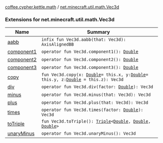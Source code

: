 [coffee.cypher.kettle.math](../index.md) / [net.minecraft.util.math.Vec3d](./index.md)

### Extensions for net.minecraft.util.math.Vec3d

| Name | Summary |
|---|---|
| [aabb](aabb.md) | `infix fun Vec3d.aabb(that: Vec3d): AxisAlignedBB` |
| [component1](component1.md) | `operator fun Vec3d.component1(): `[`Double`](https://kotlinlang.org/api/latest/jvm/stdlib/kotlin/-double/index.html) |
| [component2](component2.md) | `operator fun Vec3d.component2(): `[`Double`](https://kotlinlang.org/api/latest/jvm/stdlib/kotlin/-double/index.html) |
| [component3](component3.md) | `operator fun Vec3d.component3(): `[`Double`](https://kotlinlang.org/api/latest/jvm/stdlib/kotlin/-double/index.html) |
| [copy](copy.md) | `fun Vec3d.copy(x: `[`Double`](https://kotlinlang.org/api/latest/jvm/stdlib/kotlin/-double/index.html)` = this.x, y: `[`Double`](https://kotlinlang.org/api/latest/jvm/stdlib/kotlin/-double/index.html)` = this.y, z: `[`Double`](https://kotlinlang.org/api/latest/jvm/stdlib/kotlin/-double/index.html)` = this.z): Vec3d` |
| [div](div.md) | `operator fun Vec3d.div(factor: `[`Double`](https://kotlinlang.org/api/latest/jvm/stdlib/kotlin/-double/index.html)`): Vec3d` |
| [minus](minus.md) | `operator fun Vec3d.minus(that: Vec3d): Vec3d` |
| [plus](plus.md) | `operator fun Vec3d.plus(that: Vec3d): Vec3d` |
| [times](times.md) | `operator fun Vec3d.times(factor: `[`Double`](https://kotlinlang.org/api/latest/jvm/stdlib/kotlin/-double/index.html)`): Vec3d` |
| [toTriple](to-triple.md) | `fun Vec3d.toTriple(): `[`Triple`](https://kotlinlang.org/api/latest/jvm/stdlib/kotlin/-triple/index.html)`<`[`Double`](https://kotlinlang.org/api/latest/jvm/stdlib/kotlin/-double/index.html)`, `[`Double`](https://kotlinlang.org/api/latest/jvm/stdlib/kotlin/-double/index.html)`, `[`Double`](https://kotlinlang.org/api/latest/jvm/stdlib/kotlin/-double/index.html)`>` |
| [unaryMinus](unary-minus.md) | `operator fun Vec3d.unaryMinus(): Vec3d` |
